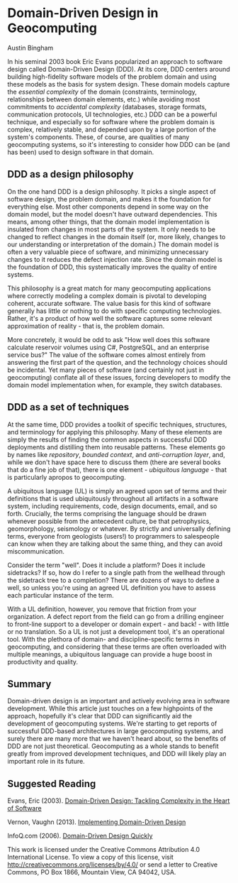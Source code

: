 # Domain-Driven Design in Geocomputing

Austin Bingham

In his seminal 2003 book Eric Evans popularized an approach to software design
called Domain-Driven Design (DDD). At its core, DDD centers around building
high-fidelity software models of the problem domain and using these models as
the basis for system design. These domain models capture the *essential
complexity* of the domain (constraints, terminology, relationships between
domain elements, etc.) while avoiding most commitments to *accidental
complexity* (databases, storage formats, communication protocols, UI
technologies, etc.) DDD can be a powerful technique, and especially so for
software where the problem domain is complex, relatively stable, and depended
upon by a large portion of the system's components. These, of course, are
qualities of many geocomputing systems, so it's interesting to consider how DDD
can be (and has been) used to design software in that domain.

## DDD as a design philosophy

On the one hand DDD is a design philosophy. It picks a single aspect of software
design, the problem domain, and makes it the foundation for everything else.
Most other components depend in some way on the domain model, but the model
doesn't have outward dependencies. This means, among other things, that the
domain model implementation is insulated from changes in most parts of the
system. It only needs to be changed to reflect changes in the domain itself (or,
more likely, changes to our understanding or interpretation of the domain.) The
domain model is often a very valuable piece of software, and minimizing
unnecessary changes to it reduces the defect injection rate. Since the domain
model is the foundation of DDD, this systematically improves the quality of
entire systems.

This philosophy is a great match for many geocomputing applications where
correctly modeling a complex domain is pivotal to developing coherent, accurate
software. The value basis for this kind of software generally has little or
nothing to do with specific computing technologies. Rather, it's a product of
how well the software captures some relevant approximation of reality - that is,
the problem domain.

More concretely, it would be odd to ask "How well does this software calculate
reservoir volumes using C#, PostgreSQL, and an enterprise service bus?" The
value of the software comes almost entirely from answering the first part of the
question, and the technology choices should be incidental. Yet many pieces of
software (and certainly not just in geocomputing) conflate all of these issues,
forcing developers to modify the domain model implementation when, for example,
they switch databases.

## DDD as a set of techniques

At the same time, DDD provides a toolkit of specific techniques, structures, and
terminology for applying this philosophy. Many of these elements are simply the
results of finding the common aspects in successful DDD deployments and
distilling them into reusable patterns. These elements go by names like
*repository*, *bounded context*, and *anti-corruption layer*, and, while we
don't have space here to discuss them (there are several books that do a fine
job of that), there is one element - *ubiquitous language* - that is
particularly apropos to geocomputing.

A ubiquitous language (UL) is simply an agreed upon set of terms and their
definitions that is used ubiquitously throughout all artifacts in a software
system, including requirements, code, design documents, email, and so forth.
Crucially, the terms comprising the language should be drawn whenever possible
from the antecedent culture, be that petrophysics, geomorphology, seismology or
whatever. By strictly and universally defining terms, everyone from geologists
(users!) to programmers to salespeople can know when they are talking about the
same thing, and they can avoid miscommunication.

Consider the term "well". Does it include a platform? Does it include
sidetracks? If so, how do I refer to a single path from the wellhead through the
sidetrack tree to a completion? There are dozens of ways to define a well, so
unless you're using an agreed UL definition you have to assess each particular
instance of the term.

With a UL definition, however, you remove that friction from your organization.
A defect report from the field can go from a drilling engineer to front-line
support to a developer or domain expert - and back! - with little or no
translation. So a UL is not just a development tool, it's an operational tool.
With the plethora of domain- and discipline-specific terms in geocomputing, and
considering that these terms are often overloaded with multiple meanings, a
ubiquitous language can provide a huge boost in productivity and quality.

## Summary

Domain-driven design is an important and actively evolving area in software
development. While this article just touches on a few highpoints of the
approach, hopefully it's clear that DDD can significantly aid the development of
geocomputing systems. We're starting to get reports of successful DDD-based
architectures in large geocomputing systems, and surely there are many more that
we haven't heard about, so the benefits of DDD are not just theoretical.
Geocomputing as a whole stands to benefit greatly from improved development
techniques, and DDD will likely play an important role in its future.

## Suggested Reading

Evans, Eric (2003). [Domain-Driven Design: Tackling Complexity in the Heart of Software](https://www.amazon.com/Domain-Driven-Design-Tackling-Complexity-Software/dp/0321125215/)

Vernon, Vaughn (2013). [Implementing Domain-Driven Design](https://www.amazon.com/Implementing-Domain-Driven-Design-Vaughn-Vernon/dp/0321834577/)

InfoQ.com (2006). [Domain-Driven Design Quickly](https://www.infoq.com/minibooks/domain-driven-design-quickly)

This work is licensed under the Creative Commons Attribution 4.0 International
License. To view a copy of this license, visit
http://creativecommons.org/licenses/by/4.0/ or send a letter to Creative
Commons, PO Box 1866, Mountain View, CA 94042, USA.
